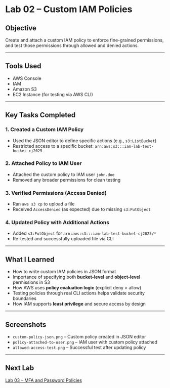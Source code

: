 # Lab 02 – Custom IAM Policies

## Objective
Create and attach a custom IAM policy to enforce fine-grained permissions, and test those permissions through allowed and denied actions.

---

## Tools Used
- AWS Console
- IAM
- Amazon S3
- EC2 Instance (for testing via AWS CLI)

---

## Key Tasks Completed

### 1. Created a Custom IAM Policy
- Used the JSON editor to define specific actions (e.g., `s3:ListBucket`)
- Restricted access to a specific bucket: `arn:aws:s3:::iam-lab-test-bucket-cj2025`

### 2. Attached Policy to IAM User
- Attached the custom policy to IAM user `john.doe`
- Removed any broader permissions for clean testing

### 3. Verified Permissions (Access Denied)
- Ran `aws s3 cp` to upload a file
- Received `AccessDenied` (as expected) due to missing `s3:PutObject`

### 4. Updated Policy with Additional Actions
- Added `s3:PutObject` for `arn:aws:s3:::iam-lab-test-bucket-cj2025/*`
- Re-tested and successfully uploaded file via CLI

---

## What I Learned

- How to write custom IAM policies in JSON format
- Importance of specifying both **bucket-level** and **object-level** permissions in S3
- How AWS uses **policy evaluation logic** (explicit deny > allow)
- Testing policies through real CLI actions helps validate security boundaries
- How IAM supports **least privilege** and secure access by design

---

## Screenshots
- `custom-policy-json.png` – Custom policy created in JSON editor
- `policy-attached-to-user.png` – IAM user with custom policy attached
- `allowed-access-test.png` – Successful test after updating policy

---

## Next Lab
[Lab 03 – MFA and Password Policies](../lab-03-mfa-password-policy/README.md)

